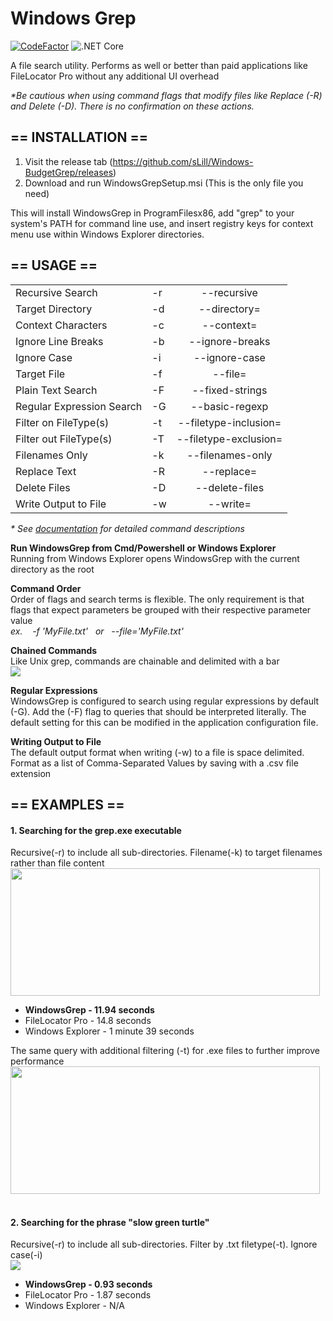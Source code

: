 <h1>Windows Grep</h1> 

[![CodeFactor](https://www.codefactor.io/repository/github/slill/windows-budgetgrep/badge)](https://www.codefactor.io/repository/github/slill/windows-budgetgrep)
![.NET Core](https://github.com/sLill/Windows-BudgetGrep/workflows/.NET%20Core/badge.svg)

A file search utility. Performs as well or better than paid applications like FileLocator Pro without any additional UI overhead

<i>*Be cautious when using command flags that modify files like Replace (-R) and Delete (-D). There is no confirmation on these actions.</i>

<h2>== INSTALLATION ==</h2>

1. Visit the release tab (https://github.com/sLill/Windows-BudgetGrep/releases)
2. Download and run WindowsGrepSetup.msi (This is the only file you need)

This will install WindowsGrep in ProgramFilesx86, add "grep" to your system's PATH for command line use, and insert registry keys for context menu use within Windows Explorer directories.

<h2>== USAGE ==</h2>

|                           |    |                       |
| ------------------------- | -- | :-------------------: |
| Recursive Search          | -r | --recursive           |
| Target Directory          | -d | --directory=          |
| Context Characters        | -c | --context=            |
| Ignore Line Breaks        | -b | --ignore-breaks       |
| Ignore Case               | -i | --ignore-case         |
| Target File               | -f | --file=               |
| Plain Text Search         | -F | --fixed-strings       |
| Regular Expression Search | -G | --basic-regexp        |
| Filter on FileType(s)     | -t | --filetype-inclusion= |
| Filter out FileType(s)    | -T | --filetype-exclusion= |
| Filenames Only            | -k | --filenames-only      |
| Replace Text              | -R | --replace=            |
| Delete Files              | -D | --delete-files        |
| Write Output to File      | -w | --write=              |


<i>* See <a href="https://github.com/sLill/Windows-BudgetGrep/wiki/WindowsGrep.CommandFlags">documentation</a> for detailed command descriptions </i>

<b>Run WindowsGrep from Cmd/Powershell or Windows Explorer</b></br>
Running from Windows Explorer opens WindowsGrep with the current directory as the root 

<b>Command Order</b></br>
Order of flags and search terms is flexible. The only requirement is that flags that expect parameters be grouped with their respective parameter value
<br/><i>ex. &nbsp;&nbsp; -f 'MyFile.txt' &nbsp; or &nbsp; --file='MyFile.txt'</i>

<b>Chained Commands</b></br>
Like Unix grep, commands are chainable and delimited with a bar</br>
<img src="https://i.imgur.com/pjhqRBi.png"> 

<b>Regular Expressions</b></br>
WindowsGrep is configured to search using regular expressions by default (-G). Add the (-F) flag to queries that should be interpreted literally. The default setting for this can be modified in the application configuration file. 

<b>Writing Output to File</b></br>
The default output format when writing (-w) to a file is space delimited. Format as a list of Comma-Separated Values by saving with a .csv file extension

<h2>== EXAMPLES ==</h2>

#### 1. Searching for the grep.exe executable</br>
Recursive(-r) to include all sub-directories. Filename(-k) to target filenames rather than file content</br>
<img src="https://i.imgur.com/scPmoNa.png" height="204" width="495"></br>
<ul>
  <li><b>WindowsGrep - 11.94 seconds</b></li>
<li>FileLocator Pro - 14.8 seconds</li>
<li>Windows Explorer - 1 minute 39 seconds</li>
</ul>

The same query with additional filtering (-t) for .exe files to further improve performance</br>
<img src="https://i.imgur.com/PeC2mma.png" height="204" width="495"></br></br>

#### 2. Searching for the phrase "slow green turtle"</br>
Recursive(-r) to include all sub-directories. Filter by .txt filetype(-t). Ignore case(-i)</br>
<img src="https://i.imgur.com/4QqWzb3.png"></br>
<ul>
  <li><b>WindowsGrep - 0.93 seconds</b></li>
<li>FileLocator Pro - 1.87 seconds</li>
<li>Windows Explorer - N/A</li>
</ul>
